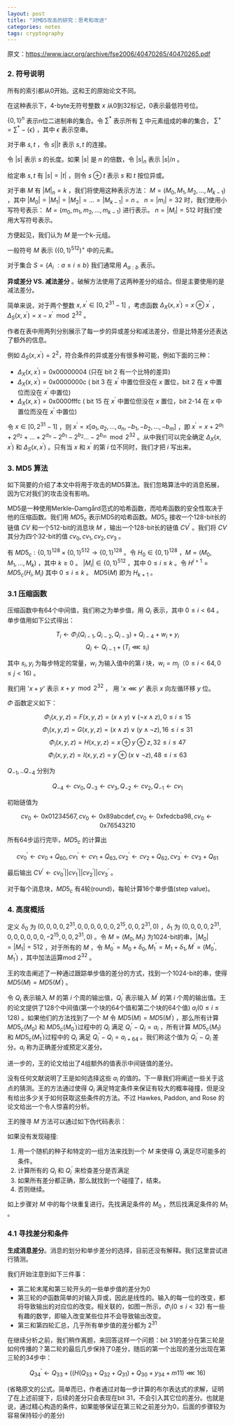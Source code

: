 ```yaml
---
layout: post
title: "对MD5攻击的研究：思考和改进"
categories: notes
tags: cryptography
---
```


原文：https://www.iacr.org/archive/fse2006/40470265/40470265.pdf

### 2. 符号说明

所有的索引都从0开始。这和王的原始论文不同。

在这种表示下，4-byte无符号整数 $x$ 从0到32标记，0表示最低符号位。

$\{0, 1\}^n$ 表示n位二进制串的集合。令 $\sum^*$ 表示所有 $\sum$ 中元素组成的串的集合， $\sum^+ = \sum^* - \{\epsilon\}$ ，其中 $\epsilon$ 表示空串。

对于串 $s, t$ ，令 $s||t$ 表示 $s, t$ 的连接。

令 $|s|$ 表示 $s$ 的长度。如果 $|s|$ 是 $n$ 的倍数，令 $|s|_n$ 表示 $|s|/n$ 。

给定串 $s, t$ 有 $|s| = |t|$ ，则令 $s \oplus t$ 表示 $s$ 和 $t$ 按位异或。

对于串 $M$ 有 $|M|_n = k$ ，我们将使用这种表示方法： $M = (M_0, M_1, M_2, ... , M_{k-1})$ ，其中 $|M_0| = |M_1| = |M_2| = ... = |M_{k-1}| = n$ 。 $n = |m_i| = 32$ 时，我们使用小写符号表示： $M = (m_0, m_1, m_2, ... , m_{k-1})$ 进行表示。 $n = |M_i| = 512$ 时我们使用大写符号表示。

方便起见，我们认为 $M$ 是一个k-元组。

一般符号 $M$ 表示 $(\{0, 1\}^{512})^+$ 中的元素。

对于集合 $S = \{A_i\ : a \le i \le b\}$ 我们通常用 $A_{a:b}$ 表示。


__异或差分 VS. 减法差分__ 。破解方法使用了这两种差分的结合。但是主要使用的是减法差分。

简单来说，对于两个整数 $x, x^\prime \in [0, 2^{31} - 1]$ ，考虑函数 $\Delta_X(x, x^\prime) = x \oplus x^\prime$ ， $\Delta_S(x, x^\prime) = x - x^\prime \mod 2^{32}$ 。

作者在表中用两列分别展示了每一步的异或差分和减法差分，但是比特差分还表达了额外的信息。

例如 $\Delta_S(x, x^\prime) = 2^2$，符合条件的异或差分有很多种可能，例如下面的三种：

 - $\Delta_X(x, x^\prime) = \mathrm{0x00000004}$ (只在 bit 2 有一个比特的差异)
 - $\Delta_X(x, x^\prime) = \mathrm{0x0000000c}$ ( bit 3 在 $x^\prime$ 中置位但没在 $x$ 置位，bit 2 在 $x$ 中置位而没在 $x^\prime$ 中置位)
 - $\Delta_X(x, x^\prime) = \mathrm{0x0000fffc}$ ( bit 15 在 $x^\prime$ 中置位但没在 $x$ 置位，bit 2-14 在 $x$ 中置位而没在 $x^\prime$ 中置位)

令 $x \in [0, 2^{31} - 1]$ ，则 $x^\prime = x[a_1, a_2, ..., a_n, -b_1, -b_2, ..., -b_m]$ ，即 $x^\prime = x + 2^{a_1} + 2^{a_2} + ... + 2^{a_n} - 2^{b_1} - 2^{b_2} ... - 2^{b_m} \mod 2^{32}$ 。从中我们可以完全确定 $\Delta_X(x, x^\prime)$ 和 $\Delta_S(x, x^\prime)$ 。只有当 $x$ 和 $x^\prime$ 的第 $i$ 位不同时，我们才把 $i$ 写出来。

### 3. MD5 算法

如下简要的介绍了本文中将用于攻击的MD5算法。我们忽略算法中的消息拓展，因为它对我们的攻击没有影响。

MD5是一种使用Merkle–Damgård范式的哈希函数，而哈希函数的安全性取决于他的压缩函数。我们用 $MD5_c$ 表示MD5的哈希函数。$MD5_c$ 接收一个128-bit长的链值 $CV$ 和一个512-bit的消息块 $M$ ，输出一个128-bit长的链值 $CV^\prime$ 。我们将 $CV$ 其分为四个32-bit的值 $cv_0, cv_1, cv_2, cv_3$ 。

有 $MD5_c : \{0, 1\}^{128} \times \{0, 1\}^{512} \to \{0, 1\}^{128}$ 。令 $H_0 \in \{0, 1\}^{128}$ ，$M = (M_0, M_1, ... , M_k)$ ，其中 $k \ge 0$ 。 $|M_i| \in \{0, 1\}^{512}$ ，其中 $0 \le i \le k$ 。令 $H^{i+1} = MD5_c(H_i, M_i)$ 其中 $0 \le i \le k$ 。 $MD5(M)$ 即为 $H_{k+1}$ 。

### 3.1 压缩函数

压缩函数中有64个中间值，我们称之为单步值，用 $Q_i$ 表示，其中 $0 \le i \lt 64$ 。单步值用如下公式得出：

$$T_i \gets \Phi_i(Q_{i-1}, Q_{i-2}, Q_{i-3}) + Q_{i-4} + w_i + y_i$$
$$Q_i \gets Q_{i-1} + (T_i \lll s_i)$$

其中 $s_i, y_i$ 为每步特定的常量，$w_i$ 为输入值中的第 $i$ 块，$w_i = m_j（0 \le i \lt 64, 0 \le j \lt 16)$ 。

我们用 '$x + y$' 表示 $x + y \mod 2^{32}$ ， 用 '$x \lll y$' 表示 $x$ 向左循环移 $y$ 位。

$\Phi$ 函数定义如下：

$$\Phi_i(x, y, z) = F(x, y, z) = (x \wedge y) \vee (\neg x \wedge z), 0 \le i \le 15$$
$$\Phi_i(x, y, z) = G(x, y, z) = (x \wedge z) \vee (y \wedge \neg z), 16 \le i \le 31$$
$$\Phi_i(x, y, z) = H(x, y, z) = x \oplus y \oplus z, 32 \le i \le 47$$
$$\Phi_i(x, y, z) = I(x, y, z) = y \oplus (x \vee \neg z), 48 \le i \le 63$$

$Q_{-1}, .. Q_{-4}$ 分别为

$$Q_{-4} \gets cv_0, Q_{-3} \gets cv_3, Q_{-2} \gets cv_2, Q_{-1} \gets cv_1$$

初始链值为

$$cv_0 \gets \mathrm{0x01234567}, cv_0 \gets \mathrm{0x89abcdef}, cv_0 \gets \mathrm{0xfedcba98}, cv_0 \gets \mathrm{0x76543210}$$

所有64步运行完毕，$MD5_c$ 的计算出

$$cv^\prime_0 \gets cv_0 + Q_{60}, cv^\prime_1 \gets cv_1 + Q_{63}, cv^\prime_2 \gets cv_2 + Q_{62}, cv^\prime_3 \gets cv_3 + Q_{61}$$

最后输出 $CV^\prime \gets cv^\prime_0||cv^\prime_1||cv^\prime_2||cv^\prime_3$ 。

对于每个消息块，$MD5_c$ 有4轮(round)，每轮计算16个单步值(step value)。

### 4. 高度概括

定义 $\delta_0$ 为 $(0, 0, 0, 0, 2^{31}, 0, 0, 0, 0, 0, 0, 2^{15}, 0, 0, 2^{31}, 0)$ ，$\delta_1$ 为 $(0, 0, 0, 0, 2^{31}, 0, 0, 0, 0, 0, 0, -2^{15}, 0, 0, 2^{31}, 0)$ 。令 $M = (M_0, M_1)$ 为1024-bit的串，$|M_0| = |M_1| = 512$ ，对于所有的 $M$ ，令 $M_0^\prime = M_0 + \delta_0, M_1^\prime = M_1 + \delta_1, M^\prime = (M_0^\prime, M_1^\prime)$ ，其中加法运算mod $2^{32}$ 。

王的攻击阐述了一种通过跟踪单步值的差分的方式，找到一个1024-bit的串，使得 $MD5(M) = MD5(M^\prime)$ 。

令 $Q_i$ 表示输入 $M$ 的第 $i$ 个周的输出值，$Q_i^\prime$ 表示输入 $M^\prime$ 的第 $i$ 个周的输出值。王的论文提供了128个中间值(第一个块的64个值和第二个块的64个值) $a_i(0 \le i \le 128)$ 。如果他们的方法找到了一个 $M$ 令 $MD5(M) = MD5(M^\prime)$ ，那么所有计算 $MD5_c(M_0)$ 和 $MD5_c(M_0^\prime)$过程中的 $Q_i$ 满足 $Q_i^\prime - Q_i = a_i$ ，所有计算 $MD5_c(M_1)$ 和 $MD5_c(M_1^\prime)$过程中的 $Q_i$ 满足 $Q_i^\prime - Q_i = a_{i+64}$ 。我们称这个值为 $Q_i^\prime - Q_i$ 差分。$a_i$ 称为正确差分或预定义差分。

进一步的，王的论文给出了4组额外的值表示中间链值的差分。

没有任何文献说明了王是如何选择这些 $a_i$ 的值的。下一章我们将阐述一些关于这点的猜测。王的方法通过使得 $Q_i$ 满足特定条件来保证有较大的概率碰撞，但是没有给出多少关于如何获取这些条件的方法。不过 Hawkes, Paddon, and Rose 的论文给出一个令人惊喜的分析。

王的搜寻 $M$ 方法可以通过如下伪代码表示：


如果没有发现碰撞:

  1. 用一个随机的种子和特定的一组方法来找到一个 $M$ 来使得 $Q_i$ 满足尽可能多的条件。
  2. 计算所有的 $Q_i$ 和 $Q_i^\prime$ 来检查差分是否满足
  3. 如果所有差分都正确，那么就找到一个碰撞了，结束。
  4. 否则继续。

如上步骤对 $M$ 中的每个块重复进行。先找满足条件的 $M_0$ ，然后找满足条件的 $M_1$ 。

### 4.1 寻找差分和条件

__生成消息差分__。消息的划分和单步差分的选择，目前还没有解释。我们这里尝试进行猜测。

我们开始注意到如下三件事：

- 第二轮末尾和第三轮开头的一些单步值的差分为0
- 第三轮的$\Phi$函数简单的对输入异或，因此是线性的。输入的每一位的改变，都将导致输出的对应位的改变。相关联的，如图一所示，$\Phi_i(0 \le i \lt 32)$ 有一些有趣的数学，即输入改变某些位并不会导致输出改变。
- 第三和第四轮汇总，几乎所有单步值的差分都为 $2^{31}$

在继续分析之前，我们稍作离题，来回答这样一个问题：bit 31的差分在第三轮是如何传播的？第二轮的最后几步保持了0差分，随后的第一个出现的差分出现在第三轮的34步中：

$$Q^\prime_{34} \gets Q_{33} + ((H(Q_{33} + Q_{32} + Q_{31}) + Q_{30} + y_{34} + m{11}) \lll 16)$$

(省略原文的公式。简单而已，作者通过对每一步计算的布尔表达式的求解，证明了在上述前提下，后续的差分只会表现在bit 31，不会引入其它位的差分。也就是说，通过精心构造的条件，如果能够保证在第三轮之前差分为0，后面的步骤较为容易保持较小的差分)









